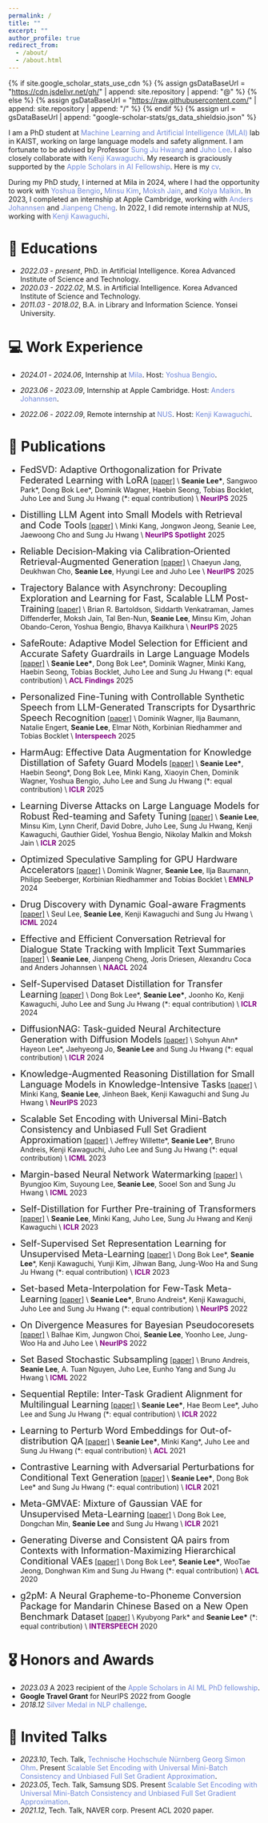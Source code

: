 ```yaml
---
permalink: /
title: ""
excerpt: ""
author_profile: true
redirect_from: 
  - /about/
  - /about.html
---
```


{% if site.google_scholar_stats_use_cdn %}
{% assign gsDataBaseUrl = "https://cdn.jsdelivr.net/gh/" | append: site.repository | append: "@" %}
{% else %}
{% assign gsDataBaseUrl = "https://raw.githubusercontent.com/" | append: site.repository | append: "/" %}
{% endif %}
{% assign url = gsDataBaseUrl | append: "google-scholar-stats/gs_data_shieldsio.json" %}

<span class='anchor' id='about-me'></span>

I am a PhD student at <a href="https://www.mlai-kaist.com/" style="color: #7289da; text-decoration: none;">Machine Learning and Artificial Intelligence (MLAI)</a> lab in KAIST, working on large language models and safety alignment. I am fortunate to be advised by Professor <a href="http://www.sungjuhwang.com/" style="color: #7289da; text-decoration: none;">Sung Ju Hwang</a> and <a href="https://juho-lee.github.io/" style="color: #7289da; text-decoration: none;">Juho Lee</a>. I also closely collaborate with <a href="https://ml.comp.nus.edu.sg/kawaguchi" style="color: #7289da; text-decoration: none;">Kenji Kawaguchi</a>. My research is graciously supported by the <a href="https://machinelearning.apple.com/updates/apple-scholars-aiml-2023" style="color: #7289da; text-decoration: none;">Apple Scholars in AI Fellowship</a>. Here is my <a href="https://seanie12.github.io/assets/cv.pdf" class="link-in-list" style="color: #7289da; text-decoration: none;"> cv</a>.

During my PhD study, I interned at Mila in 2024, where I had the opportunity to work with <a href="https://yoshuabengio.org/" style="color: #7289da; text-decoration: none;">Yoshua Bengio</a>, <a href="https://minsuukim.github.io//" style="color: #7289da; text-decoration: none;">Minsu Kim</a>, <a href="https://mj10.github.io/" style="color: #7289da; text-decoration: none;">Moksh Jain</a>, and <a href="https://malkin1729.github.io/" style="color: #7289da; text-decoration: none;">Kolya Malkin</a>. In 2023, I completed an internship at Apple Cambridge, working with <a href="http://www.johannsen.com/" style="color: #7289da; text-decoration: none;">Anders Johannsen</a> and <a href="https://scholar.google.com/citations?user=51FYPYsAAAAJ" style="color: #7289da; text-decoration: none;">Jianpeng Cheng</a>. In 2022, I did remote internship at NUS, working with <a href="https://ml.comp.nus.edu.sg/kawaguchi" style="color: #7289da; text-decoration: none;">Kenji Kawaguchi</a>.


# 📖 Educations
- *2022.03 - present*, PhD. in Artificial Intelligence. Korea Advanced Institute of Science and Technology.
- *2020.03 - 2022.02*, M.S. in Artificial Intelligence. Korea Advanced Institute of Science and Technology.
- *2011.03 - 2018.02*, B.A. in Library and Information Science. Yonsei University.
<!-- - *2008.03 - 2011.02*, Hanyoung Foreign Language High School. -->



# 💻 Work Experience
- *2024.01* - *2024.06*, Internship at <a href="https://mila.quebec/en/" style="color: #7289da; text-decoration: none;">Mila</a>. Host: <a href="https://yoshuabengio.org/" style="color: #7289da; text-decoration: none;">Yoshua Bengio</a>.

- *2023.06* - *2023.09*, Internship at Apple Cambridge. Host: <a href="http://www.johannsen.com/" style="color: #7289da; text-decoration: none;">Anders Johannsen</a>.
- *2022.06* - *2022.09*, Remote internship at <a href="https://ml.comp.nus.edu.sg/" style="color: #7289da; text-decoration: none;">NUS</a>. Host: <a href="https://ml.comp.nus.edu.sg/kawaguchi" style="color: #7289da; text-decoration: none;">Kenji Kawaguchi</a>.


# 📝 Publications 

- <font size="4">FedSVD: Adaptive Orthogonalization for Private Federated Learning with LoRA</font>
[[paper]](https://arxiv.org/abs/2505.12805) \\
**Seanie Lee\***, Sangwoo Park\*, Dong Bok Lee\*, Dominik Wagner, Haebin Seong, Tobias Bocklet, Juho Lee and Sung Ju Hwang (\*: equal contribution) \\
<span style="color:purple">**NeurIPS**</span> 2025


- <font size="4">Distilling LLM Agent into Small Models with Retrieval and Code Tools</font>
[[paper]](https://www.arxiv.org/abs/2505.17612) \\
Minki Kang, Jongwon Jeong, Seanie Lee, Jaewoong Cho and Sung Ju Hwang \\
<span style="color:purple">**NeurIPS Spotlight**</span> 2025

- <font size="4">Reliable Decision‑Making via Calibration‑Oriented Retrieval‑Augmented Generation</font>
[[paper]](https://arxiv.org/abs/2411.08891) \\
Chaeyun Jang, Deukhwan Cho,  **Seanie Lee**, Hyungi Lee and Juho Lee \\
<span style="color:purple">**NeurIPS**</span> 2025

- <font size="4">Trajectory Balance with Asynchrony: Decoupling Exploration and Learning for Fast, Scalable LLM Post-Training</font>
[[paper]](https://arxiv.org/abs/2503.18929) \\
Brian R. Bartoldson, Siddarth Venkatraman, James Diffenderfer, Moksh Jain, Tal Ben-Nun, **Seanie Lee**, Minsu Kim, Johan Obando-Ceron, Yoshua Bengio, Bhavya Kailkhura \\
<span style="color:purple">**NeurIPS**</span> 2025


- <font size="4">SafeRoute: Adaptive Model Selection for Efficient and Accurate Safety Guardrails in Large Language Models</font>
[[paper]](https://arxiv.org/abs/2502.12464) \\
**Seanie Lee\***, Dong Bok Lee\*, Dominik Wagner, Minki Kang, Haebin Seong, Tobias Bocklet, Juho Lee and Sung Ju Hwang (\*: equal contribution)  \\
<span style="color:purple">**ACL Findings**</span> 2025

- <font size="4">Personalized Fine-Tuning with Controllable Synthetic Speech from LLM-Generated Transcripts for Dysarthric Speech Recognition</font>
[[paper]](https://arxiv.org/abs/2505.12991) \\
Dominik Wagner, Ilja Baumann, Natalie Engert, **Seanie Lee**, Elmar Nöth, Korbinian Riedhammer and Tobias Bocklet \\
<span style="color:purple">**Interspeech**</span> 2025


- <font size="4">HarmAug: Effective Data Augmentation for Knowledge Distillation of Safety Guard Models</font>
[[paper]](https://arxiv.org/abs/2410.01524) \\
**Seanie Lee\***, Haebin Seong\*, Dong Bok Lee, Minki Kang, Xiaoyin Chen, Dominik Wagner, Yoshua Bengio, Juho Lee and Sung Ju Hwang (\*: equal contribution)  \\
<span style="color:purple">**ICLR**</span> 2025



- <font size="4">Learning Diverse Attacks on Large Language Models for Robust Red-teaming and Safety Tuning</font>
[[paper]](https://arxiv.org/abs/2405.18540) \\
**Seanie Lee**, Minsu Kim, Lynn Cherif, David Dobre, Juho Lee, Sung Ju Hwang, Kenji Kawaguchi, Gauthier Gidel, Yoshua Bengio, Nikolay Malkin and Moksh Jain  \\
<span style="color:purple">**ICLR**</span> 2025




- <font size="4">Optimized Speculative Sampling for GPU Hardware Accelerators</font>
[[paper]](https://arxiv.org/abs/2406.11016) \\
Dominik Wagner, **Seanie Lee**, Ilja Baumann, Philipp Seeberger, Korbinian Riedhammer and Tobias Bocklet \\
<span style="color:purple">**EMNLP**</span> 2024


- <font size="4">Drug Discovery with Dynamic Goal-aware Fragments</font>
[[paper]](https://arxiv.org/abs/2310.00841) \\
Seul Lee, **Seanie Lee**, Kenji Kawaguchi and Sung Ju Hwang \\
<span style="color:purple">**ICML**</span> 2024

- <font size="4">Effective and Efficient Conversation Retrieval for Dialogue State Tracking with Implicit Text Summaries</font>
[[paper]](https://arxiv.org/abs/2402.13043) \\
**Seanie Lee**, Jianpeng Cheng, Joris Driesen, Alexandru Coca and  Anders Johannsen \\
<span style="color:purple">**NAACL**</span> 2024

- <font size="4">Self-Supervised Dataset Distillation for Transfer Learning</font>
[[paper]](https://arxiv.org/abs/2310.06511) \\
Dong Bok Lee\*, **Seanie Lee\***, Joonho Ko, Kenji Kawaguchi, Juho Lee and Sung Ju Hwang (\*: equal contribution) \\
<span style="color:purple">**ICLR**</span> 2024


- <font size="4">DiffusionNAG: Task-guided Neural Architecture Generation with Diffusion Models</font>
[[paper]](https://arxiv.org/abs/2305.16943) \\
Sohyun Ahn\*  Hayeon Lee\*, Jaehyeong Jo, **Seanie Lee** and Sung Ju Hwang (\*: equal contribution) \\
<span style="color:purple">**ICLR**</span> 2024

- <font size="4">Knowledge-Augmented Reasoning Distillation for Small Language Models in Knowledge-Intensive Tasks</font>
[[paper]](https://arxiv.org/abs/2305.18395) \\
Minki Kang, **Seanie Lee**, Jinheon Baek, Kenji Kawaguchi and Sung Ju Hwang \\
<span style="color:purple">**NeurIPS**</span> 2023



- <font size="4">Scalable Set Encoding with Universal Mini-Batch Consistency and Unbiased Full Set Gradient Approximation</font>
[[paper]](https://arxiv.org/abs/2208.12401) \\
Jeffrey Willette\*,  **Seanie Lee**\*, Bruno Andreis, Kenji Kawaguchi, Juho Lee and Sung Ju Hwang (\*: equal contribution) \\
<span style="color:purple">**ICML**</span> 2023


- <font size="4">Margin-based Neural Network Watermarking</font>
[[paper]](https://proceedings.mlr.press/v202/kim23o.html) \\
Byungjoo Kim, Suyoung Lee,  **Seanie Lee**, Sooel Son and Sung Ju Hwang  \\
<span style="color:purple">**ICML**</span> 2023

- <font size="4">Self-Distillation for Further Pre-training of Transformers</font>
[[paper]](https://openreview.net/forum?id=kj6oK_Hj40) \\
 **Seanie Lee**, Minki Kang,  Juho Lee, Sung Ju Hwang and Kenji Kawaguchi  \\
<span style="color:purple">**ICLR**</span> 2023

- <font size="4">Self-Supervised Set Representation Learning for Unsupervised Meta-Learning</font>
[[paper]](https://openreview.net/forum?id=kIAx30hYi_p) \\
Dong Bok Lee\*, **Seanie Lee**\*, Kenji Kawaguchi, Yunji Kim, Jihwan Bang, Jung-Woo Ha and Sung Ju Hwang (\*: equal contribution)  \\
<span style="color:purple">**ICLR**</span> 2023

- <font size="4">Set-based Meta-Interpolation for Few-Task Meta-Learning</font>
[[paper]](https://arxiv.org/abs/2205.09990) \\
 **Seanie Lee\***, Bruno Andreis\*, Kenji Kawaguchi, Juho Lee and Sung Ju Hwang (\*: equal contribution) \\
<span style="color:purple">**NeurIPS**</span> 2022


- <font size="4">On Divergence Measures for Bayesian Pseudocoresets</font>
[[paper]](http://arxiv.org/abs/2210.06205) \\
 Balhae Kim, Jungwon Choi, **Seanie Lee**, Yoonho Lee, Jung-Woo Ha and Juho Lee \\
<span style="color:purple">**NeurIPS**</span> 2022


- <font size="4">Set Based Stochastic Subsampling</font>
[[paper]](https://arxiv.org/abs/2006.14222) \\
Bruno Andreis, **Seanie Lee**, A. Tuan Nguyen, Juho Lee, Eunho Yang and Sung Ju Hwang \\
<span style="color:purple">**ICML**</span> 2022

- <font size="4">Sequential Reptile: Inter-Task Gradient Alignment for Multilingual Learning</font>
[[paper]](https://openreview.net/forum?id=ivQruZvXxtz) \\
**Seanie Lee\***, Hae Beom Lee\*, Juho Lee and Sung Ju Hwang (\*: equal contribution) \\
<span style="color:purple">**ICLR**</span> 2022

- <font size="4">Learning to Perturb Word Embeddings for Out-of-distribution QA</font>
[[paper]](https://aclanthology.org/2021.acl-long.434/) \\
**Seanie Lee\***, Minki Kang\*, Juho Lee and Sung Ju Hwang (\*: equal contribution) \\
<span style="color:purple">**ACL**</span> 2021

- <font size="4">Contrastive Learning with Adversarial Perturbations for Conditional Text Generation</font>
[[paper]](https://openreview.net/forum?id=Wga_hrCa3P3) \\
**Seanie Lee\***, Dong Bok Lee\* and Sung Ju Hwang (\*: equal contribution) \\
<span style="color:purple">**ICLR**</span> 2021


- <font size="4">Meta-GMVAE: Mixture of Gaussian VAE for Unsupervised Meta-Learning</font>
[[paper]](https://openreview.net/forum?id=wS0UFjsNYjn) \\
Dong Bok Lee, Dongchan Min, **Seanie Lee** and Sung Ju Hwang \\
<span style="color:purple">**ICLR**</span> 2021


- <font size="4">Generating Diverse and Consistent QA pairs from Contexts with Information-Maximizing Hierarchical Conditional VAEs</font>
[[paper]](https://aclanthology.org/2020.acl-main.20/) \\
 Dong Bok Lee\*, **Seanie Lee\***, WooTae Jeong, Donghwan Kim and Sung Ju Hwang (\*: equal contribution) \\
<span style="color:purple">**ACL**</span> 2020


- <font size="4">g2pM: A Neural Grapheme-to-Phoneme Conversion Package for Mandarin Chinese Based on a New Open Benchmark Dataset</font>
[[paper]](https://www.isca-speech.org/archive/pdfs/interspeech_2020/park20c_interspeech.pdf) \\
Kyubyong Park\* and **Seanie Lee\*** (\*: equal contribution) \\
<span style="color:purple">**INTERSPEECH**</span> 2020



# 🎖 Honors and Awards
- *2023.03* A 2023 recipient of the <a href="https://machinelearning.apple.com/updates/apple-scholars-aiml-2023" style="color: #7289da; text-decoration: none;">Apple Scholars in AI ML PhD fellowship</a>.
- **Google Travel Grant** for NeurIPS 2022 from Google
- *2018.12* <a href="https://github.com/naver/nlp-challenge" style="color: #7289da; text-decoration: none;">Silver Medal in NLP challenge</a>.
<!-- - *2021.09* Lorem ipsum dolor sit amet, consectetur adipiscing elit. Vivamus ornare aliquet ipsum, ac tempus justo dapibus sit amet.  -->




# 💬 Invited Talks
- *2023.10*, Tech. Talk, <a href="https://www.th-nuernberg.de/en/" style="color: #7289da; text-decoration: none;">Technische Hochschule Nürnberg Georg Simon Ohm</a>. Present <a href="https://docs.google.com/presentation/d/1s0M7g0kkl2tfiAEiX51uMoaAY7-EuEXt/edit?usp=sharing&ouid=117903268632818009810&rtpof=true&sd=true" style="color: #7289da; text-decoration: none;">Scalable Set Encoding with Universal Mini-Batch Consistency and Unbiased Full Set Gradient Approximation</a>.
- *2023.05*, Tech. Talk, Samsung SDS. Present <a href="https://docs.google.com/presentation/d/1s0M7g0kkl2tfiAEiX51uMoaAY7-EuEXt/edit?usp=sharing&ouid=117903268632818009810&rtpof=true&sd=true" style="color: #7289da; text-decoration: none;">Scalable Set Encoding with Universal Mini-Batch Consistency and Unbiased Full Set Gradient Approximation</a>.
- *2021.12*, Tech. Talk, NAVER corp. Present ACL 2020 paper. 
<!-- - *2021.03*, Lorem ipsum dolor sit amet, consectetur adipiscing elit. Vivamus ornare aliquet ipsum, ac tempus justo dapibus sit amet.  \| [\[video\]](https://github.com/) -->
